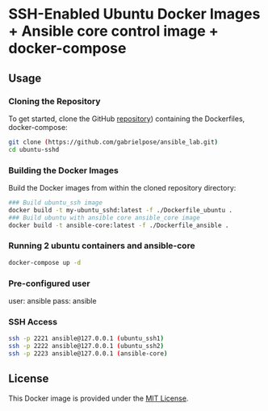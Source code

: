 # SSH-Enabled Ubuntu Docker Images + Ansible core control image + docker-compose

## Usage

### Cloning the Repository

To get started, clone the GitHub  [repository](https://github.com/gabrielpose/ansible_lab.git)) containing the Dockerfiles, docker-compose:

```bash
git clone (https://github.com/gabrielpose/ansible_lab.git)
cd ubuntu-sshd
```

### Building the Docker Images

Build the Docker images from within the cloned repository directory:

```bash
### Build ubuntu_ssh image
docker build -t my-ubuntu_sshd:latest -f ./Dockerfile_ubuntu .
### Build ubuntu with ansible core ansible_core image
docker build -t ansible-core:latest -f ./Dockerfile_ansible .
```

### Running 2 ubuntu containers and ansible-core

```bash
docker-compose up -d
```

### Pre-configured user ###
user: ansible
pass: ansible

### SSH Access

```bash
ssh -p 2221 ansible@127.0.0.1 (ubuntu_ssh1)
ssh -p 2222 ansible@127.0.0.1 (ubuntu_ssh2)
ssh -p 2223 ansible@127.0.0.1 (ansible-core)
```


## License

This Docker image is provided under the [MIT License](LICENSE).
